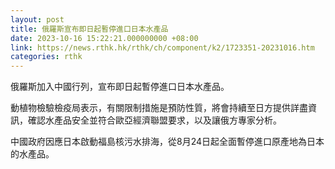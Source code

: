 ```yaml
---
layout: post
title: 俄羅斯宣布即日起暫停進口日本水產品
date: 2023-10-16 15:22:21.000000000 +08:00
link: https://news.rthk.hk/rthk/ch/component/k2/1723351-20231016.htm
categories: rthk
---
```


俄羅斯加入中國行列，宣布即日起暫停進口日本水產品。

動植物檢驗檢疫局表示，有關限制措施是預防性質，將會持續至日方提供詳盡資訊，確認水產品安全並符合歐亞經濟聯盟要求，以及讓俄方專家分析。

中國政府因應日本啟動福島核污水排海，從8月24日起全面暫停進口原產地為日本的水產品。
